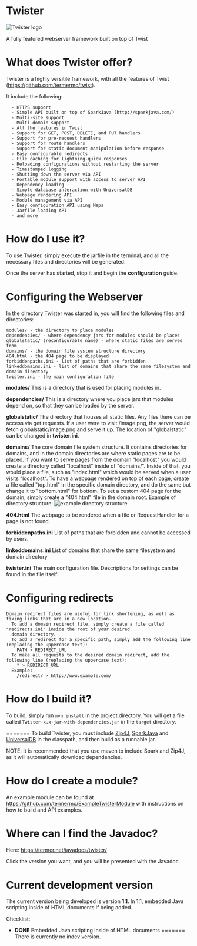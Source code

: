 # Twister
![Twister logo](https://termer.net/twister_small.png)

A fully featured webserver framework built on top of Twist

# What does Twister offer?
Twister is a highly versitile framework, with all the features of Twist (https://github.com/termermc/twist).

It include the following:
```
  - HTTPS support
  - Simple API built on top of SparkJava (http://sparkjava.com/)
  - Multi-site support
  - Multi-domain support
  - All the features in Twist
  - Support for GET, POST, DELETE, and PUT handlers
  - Support for pre-request handlers
  - Support for route handlers
  - Support for static document manipulation before response
  - Easy configurable redirects
  - File caching for lightning-quick responses
  - Reloading configurations without restarting the server
  - Timestamped logging
  - Shutting down the server via API
  - Portable module support with access to server API
  - Dependency loading
  - Simple database interaction with UniversalDB
  - Webpage rendering API
  - Module management via API
  - Easy configuration API using Maps
  - Jarfile loading API
  - and more
```

# How do I use it?
To use Twister, simply execute the jarfile in the terminal, and all the necessary files and directories will be generated.

Once the server has started, stop it and begin the **configuration** guide.

# Configuring the Webserver
In the directory Twister was started in, you will find the following files and directories:
```
modules/ - the directory to place modules
dependencies/ - where dependency jars for modules should be places
globalstatic/ (reconfigurable name) - where static files are served from
domains/ - the domain file system structure directory
404.html - the 404 page to be displayed
forbiddenpaths.ini - list of paths that are forbidden
linkeddomains.ini - list of domains that share the same filesystem and domain directory
twister.ini - the main configuration file
```

**modules/**
This is a directory that is used for placing modules in.

**dependencies/**
This is a directory where you place jars that modules depend on, so that they can be loaded by the server.

**globalstatic/**
The directory that houses all static files. Any files there can be access via get requests. If a user were to visit /image.png, the server would fetch globalstatic/image.png and serve it up. The location of "globalstatic" can be changed in **twister.ini**.

**domains/**
The core domain file system structure. It contains directories for domains, and in the domain directories are where static pages are to be placed. If you want to serve pages from the domain "localhost" you would create a directory called "localhost" inside of "domains/". Inside of that, you would place a file, such as "index.html" which would be served when a user visits "localhost". To have a webpage rendered on top of each page, create a file called "top.html" in the specific domain directory, and do the same but change it to "bottom.html" for bottom. To set a custom 404 page for the domain, simply create a "404.html" file in the domain root. Example of directory structure: ![example directory structure](https://termer.net/twist_structure.png)

**404.html**
The webpage to be rendered when a file or RequestHandler for a page is not found.

**forbiddenpaths.ini**
List of paths that are forbidden and cannot be accessed by users.

**linkeddomains.ini**
List of domains that share the same filesystem and domain directory

**twister.ini**
The main configuration file. Descriptions for settings can be found in the file itself.

# Configuring redirects
```
Domain redirect files are useful for link shortening, as well as fixing links that are in a new location.
  To add a domain redirect file, simply create a file called "redirects.ini" inside the root of your desired
  domain directory.
  To add a redirect for a specific path, simply add the following line (replacing the uppercase text):
    PATH > REDIRECT_URL
  To make all requests to the desired domain redirect, add the following line (replacing the uppercase text):
    * > REDIRECT_URL
  Example:
    /redirect/ > http://www.example.com/
 ```
 
# How do I build it?
To build, simply run `mvn install` in the project directory. You will get a file called `Twister-x.x-jar-with-dependencies.jar` in the `target` directory.

=======
To build Twister, you must include [Zip4J](http://www.lingala.net/zip4j/), [SparkJava](https://github.com/perwendel/spark) and [UniversalDB](https://github.com/TermerMC/UniversalDB) in the classpath, and then build as a runnable jar.

NOTE: It is recommended that you use maven to include Spark and Zip4J, as it will automatically download dependencies.

# How do I create a module?
An example module can be found at https://github.com/termermc/ExampleTwisterModule with instructions on how to build and API examples.

# Where can I find the Javadoc?
Here: https://termer.net/javadocs/twister/

Click the version you want, and you will be presented with the Javadoc.

# Current development version
The current version being developed is version **1.1**. In 1.1, embedded Java scripting inside of HTML documents
if being added.

Checklist:
  - **DONE** Embedded Java scripting inside of HTML documents
=======
There is currently no indev version.